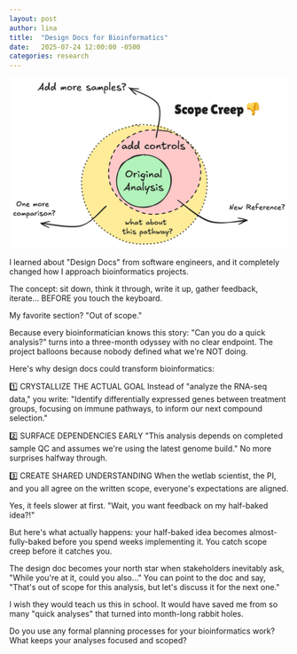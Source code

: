 ```yaml
---
layout: post
author: lina
title:  "Design Docs for Bioinformatics"
date:   2025-07-24 12:00:00 -0500
categories: research
---
```


![Scope creep is real](/assets/images/posts/2025-07-24-design-docs-for-bioinformatics.png)

I learned about "Design Docs" from software engineers, and it completely changed how I approach bioinformatics projects.

The concept: sit down, think it through, write it up, gather feedback, iterate... BEFORE you touch the keyboard.

My favorite section? "Out of scope."

Because every bioinformatician knows this story: "Can you do a quick analysis?" turns into a three-month odyssey with no clear endpoint. The project balloons because nobody defined what we're NOT doing.

Here's why design docs could transform bioinformatics:

1️⃣ CRYSTALLIZE THE ACTUAL GOAL Instead of "analyze the RNA-seq data," you write: "Identify differentially expressed genes between treatment groups, focusing on immune pathways, to inform our next compound selection."

2️⃣ SURFACE DEPENDENCIES EARLY "This analysis depends on completed sample QC and assumes we're using the latest genome build." No more surprises halfway through.

3️⃣ CREATE SHARED UNDERSTANDING When the wetlab scientist, the PI, and you all agree on the written scope, everyone's expectations are aligned.

Yes, it feels slower at first. "Wait, you want feedback on my half-baked idea?!"

But here's what actually happens: your half-baked idea becomes almost-fully-baked before you spend weeks implementing it. You catch scope creep before it catches you.

The design doc becomes your north star when stakeholders inevitably ask, "While you're at it, could you also..." You can point to the doc and say, "That's out of scope for this analysis, but let's discuss it for the next one."

I wish they would teach us this in school. It would have saved me from so many "quick analyses" that turned into month-long rabbit holes.

Do you use any formal planning processes for your bioinformatics work? What keeps your analyses focused and scoped?
